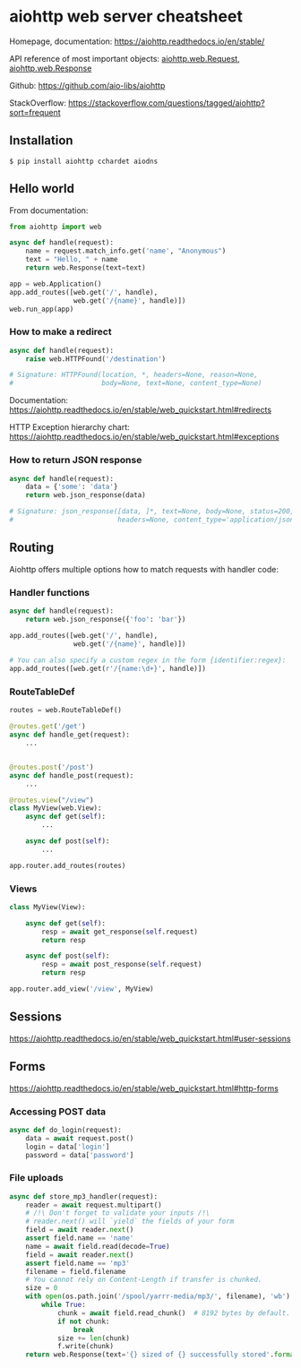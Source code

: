 aiohttp web server cheatsheet
=========================

Homepage, documentation: https://aiohttp.readthedocs.io/en/stable/

API reference of most important objects:
[aiohttp.web.Request](https://aiohttp.readthedocs.io/en/stable/web_reference.html#aiohttp.web.Request), 
[aiohttp.web.Response](https://aiohttp.readthedocs.io/en/stable/web_reference.html#aiohttp.web.Response)

Github: https://github.com/aio-libs/aiohttp

StackOverflow: https://stackoverflow.com/questions/tagged/aiohttp?sort=frequent

Installation
------------

```shell
$ pip install aiohttp cchardet aiodns
```

Hello world
-----------

From documentation:

```python
from aiohttp import web

async def handle(request):
    name = request.match_info.get('name', "Anonymous")
    text = "Hello, " + name
    return web.Response(text=text)

app = web.Application()
app.add_routes([web.get('/', handle),
                web.get('/{name}', handle)])
web.run_app(app)
```


### How to make a redirect

```python
async def handle(request):
    raise web.HTTPFound('/destination')

# Signature: HTTPFound(location, *, headers=None, reason=None,
#                      body=None, text=None, content_type=None)
```

Documentation: https://aiohttp.readthedocs.io/en/stable/web_quickstart.html#redirects

HTTP Exception hierarchy chart: https://aiohttp.readthedocs.io/en/stable/web_quickstart.html#exceptions


### How to return JSON response

```python
async def handle(request):
    data = {'some': 'data'}
    return web.json_response(data)

# Signature: json_response([data, ]*, text=None, body=None, status=200, reason=None,
#                          headers=None, content_type='application/json', dumps=json.dumps)
```


Routing
-------

Aiohttp offers multiple options how to match requests with handler code:

### Handler functions

```python
async def handle(request):
    return web.json_response({'foo': 'bar'})

app.add_routes([web.get('/', handle),
                web.get('/{name}', handle)])
                
# You can also specify a custom regex in the form {identifier:regex}:
app.add_routes([web.get(r'/{name:\d+}', handle)])
```

### RouteTableDef

```python
routes = web.RouteTableDef()

@routes.get('/get')
async def handle_get(request):
    ...


@routes.post('/post')
async def handle_post(request):
    ...

@routes.view("/view")
class MyView(web.View):
    async def get(self):
        ...

    async def post(self):
        ...

app.router.add_routes(routes)
```

### Views

```python
class MyView(View):

    async def get(self):
        resp = await get_response(self.request)
        return resp

    async def post(self):
        resp = await post_response(self.request)
        return resp

app.router.add_view('/view', MyView)
```


Sessions
--------

https://aiohttp.readthedocs.io/en/stable/web_quickstart.html#user-sessions


Forms
-----

https://aiohttp.readthedocs.io/en/stable/web_quickstart.html#http-forms


### Accessing POST data

```python
async def do_login(request):
    data = await request.post()
    login = data['login']
    password = data['password']
```


### File uploads

```python
async def store_mp3_handler(request):
    reader = await request.multipart()
    # /!\ Don't forget to validate your inputs /!\
    # reader.next() will `yield` the fields of your form
    field = await reader.next()
    assert field.name == 'name'
    name = await field.read(decode=True)
    field = await reader.next()
    assert field.name == 'mp3'
    filename = field.filename
    # You cannot rely on Content-Length if transfer is chunked.
    size = 0
    with open(os.path.join('/spool/yarrr-media/mp3/', filename), 'wb') as f:
        while True:
            chunk = await field.read_chunk()  # 8192 bytes by default.
            if not chunk:
                break
            size += len(chunk)
            f.write(chunk)
    return web.Response(text='{} sized of {} successfully stored'.format(filename, size))
```
